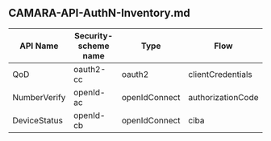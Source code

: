 ## CAMARA-API-AuthN-Inventory.md

| API Name | Security-scheme name | Type | Flow |
| -------- | ------------- | ---- | ---- |
| QoD | oauth2-cc | oauth2 | clientCredentials |
| NumberVerify | openId-ac | openIdConnect | authorizationCode |
| DeviceStatus | openId-cb | openIdConnect | ciba |
